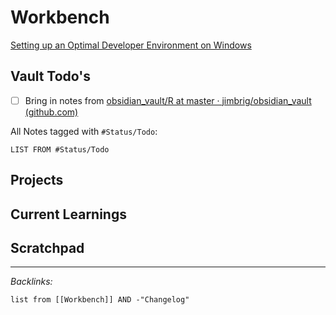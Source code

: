 # Workbench

[Setting up an Optimal Developer Environment on Windows](2-Areas/Content/Posts/Drafts/Setting%20up%20an%20Optimal%20Developer%20Environment%20on%20Windows.md)

## Vault Todo's

* [ ] Bring in notes from [obsidian_vault/R at master · jimbrig/obsidian_vault (github.com)](https://github.com/jimbrig/obsidian_vault/tree/master/R)

All Notes tagged with `#Status/Todo`:

````dataview
LIST FROM #Status/Todo 
````

## Projects

## Current Learnings

## Scratchpad

---

*Backlinks:*

````dataview
list from [[Workbench]] AND -"Changelog"
````
